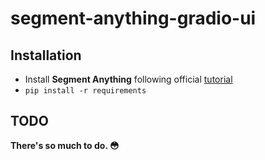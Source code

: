# segment-anything-gradio-ui

## Installation
* Install **Segment Anything** following official [tutorial](https://github.com/facebookresearch/segment-anything?tab=readme-ov-file#installation)
* `pip install -r requirements`

## TODO
**There's so much to do. :flushed:**